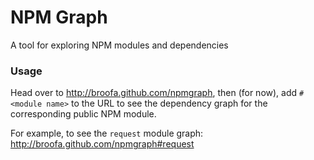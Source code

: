 # NPM Graph

A tool for exploring NPM modules and dependencies

### Usage

Head over to http://broofa.github.com/npmgraph, then (for now), add `#<module
name>` to the URL to see the dependency graph for the corresponding public NPM module.

For example, to see the `request` module graph:
http://broofa.github.com/npmgraph#request
